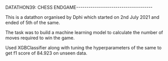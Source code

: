  DATATHON39: CHESS ENDGAME-------------------------------------

This is a datathon organised by Dphi which started on 2nd July 2021 and ended of 5th of the same.

The task was to build a machine learning model to calculate the number of moves required to win the game.

Used XGBClassifier along with tuning the hyperparameters of the same to get f1 score of 84.923 on unseen data.
